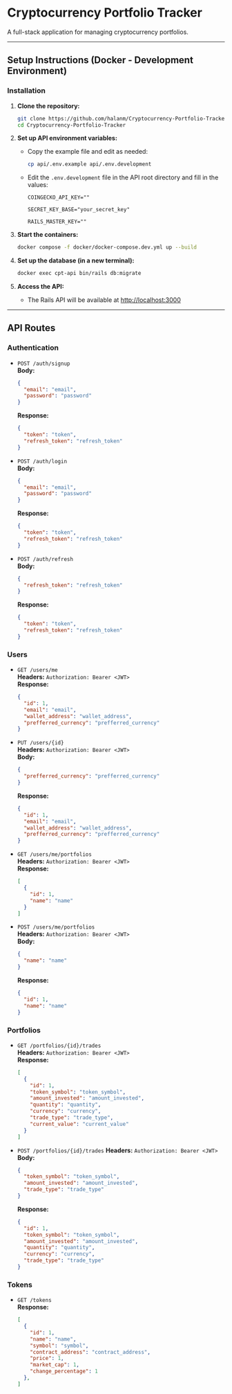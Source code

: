# Cryptocurrency Portfolio Tracker

A full-stack application for managing cryptocurrency portfolios.

---

## Setup Instructions (Docker - Development Environment)

### Installation

1. **Clone the repository:**
   ```sh
   git clone https://github.com/halanm/Cryptocurrency-Portfolio-Tracker.git
   cd Cryptocurrency-Portfolio-Tracker
   ```

2. **Set up API environment variables:**
   - Copy the example file and edit as needed:
     ```sh
     cp api/.env.example api/.env.development
     ```
   - Edit the `.env.development` file in the API root directory and fill in the values:
     ```
     COINGECKO_API_KEY=""

     SECRET_KEY_BASE="your_secret_key"

     RAILS_MASTER_KEY=""
     ```

3. **Start the containers:**
   ```sh
   docker compose -f docker/docker-compose.dev.yml up --build
   ```

4. **Set up the database (in a new terminal):**
   ```sh
   docker exec cpt-api bin/rails db:migrate
   ```

5. **Access the API:**
   - The Rails API will be available at [http://localhost:3000](http://localhost:3000)

---

## API Routes

### Authentication
- `POST /auth/signup`  
  **Body:**  
  ```json
  {
    "email": "email",
    "password": "password"
  }
  ```
  **Response:**  
  ```json
  {
    "token": "token",
    "refresh_token": "refresh_token"
  }
  ```

- `POST /auth/login`  
  **Body:**  
  ```json
  {
    "email": "email",
    "password": "password"
  }
  ```
  **Response:**  
  ```json
  {
    "token": "token",
    "refresh_token": "refresh_token"
  }
  ```

- `POST /auth/refresh`  
  **Body:**  
  ```json
  {
    "refresh_token": "refresh_token"
  }
  ```
  **Response:**  
  ```json
  {
    "token": "token",
    "refresh_token": "refresh_token"
  }
  ```


### Users
- `GET /users/me`  
  **Headers:** `Authorization: Bearer <JWT>`  
  **Response:**  
  ```json
  {
    "id": 1,
    "email": "email",
    "wallet_address": "wallet_address",
    "prefferred_currency": "prefferred_currency"
  }
  ``` 

- `PUT /users/{id}`  
  **Headers:** `Authorization: Bearer <JWT>`  
  **Body:**  
  ```json
  {
    "prefferred_currency": "prefferred_currency"
  }
  ```
  **Response:**  
  ```json
  {
    "id": 1,
    "email": "email",
    "wallet_address": "wallet_address",
    "prefferred_currency": "prefferred_currency"
  }
  ```

- `GET /users/me/portfolios`  
  **Headers:** `Authorization: Bearer <JWT>`  
  **Response:**  
  ```json
  [
    {
      "id": 1,
      "name": "name"
    }
  ]
  ```

- `POST /users/me/portfolios`  
  **Headers:** `Authorization: Bearer <JWT>`  
  **Body:**  
  ```json
  {
    "name": "name"
  }
  ```
  **Response:**  
  ```json
  {
    "id": 1,
    "name": "name"
  }
  ```

### Portfolios
- `GET /portfolios/{id}/trades`  
  **Headers:** `Authorization: Bearer <JWT>`  
  **Response:**  
  ```json
  [
    {
      "id": 1,
      "token_symbol": "token_symbol",
      "amount_invested": "amount_invested",
      "quantity": "quantity",
      "currency": "currency",
      "trade_type": "trade_type",
      "current_value": "current_value"
    }
  ]
  ```

- `POST /portfolios/{id}/trades`
  **Headers:** `Authorization: Bearer <JWT>`  
  **Body:**  
  ```json
  {
    "token_symbol": "token_symbol",
    "amount_invested": "amount_invested",
    "trade_type": "trade_type"
  }
  ```
  **Response:**  
  ```json
  {
    "id": 1,
    "token_symbol": "token_symbol",
    "amount_invested": "amount_invested",
    "quantity": "quantity",
    "currency": "currency",
    "trade_type": "trade_type"
  }
  ```

### Tokens
- `GET /tokens`  
  **Response:**  
  ```json
  [
    {
      "id": 1,
      "name": "name",
      "symbol": "symbol",
      "contract_address": "contract_address",
      "price": 1,
      "market_cap": 1,
      "change_percentage": 1
    },
  ]
  ```